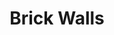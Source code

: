---
layout: prop
title: Brick Walls
categories: set-pieces
images: ["assets/set-pieces/brick-walls/Brick walls.JPG"]
desc: null
---